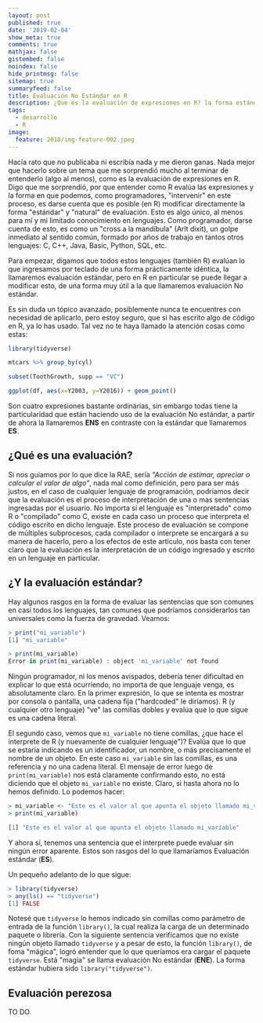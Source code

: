 ```yaml
---
layout: post
published: true
date: '2019-02-04'
show_meta: true
comments: true
mathjax: false
gistembed: false
noindex: false
hide_printmsg: false
sitemap: true
summaryfeed: false
title: Evaluación No Estándar en R
description: ¿Que es la evaluación de expresiones en R? la forma estándar y particularmente la No estándar.
tags:
  - desarrollo
  - R
image:
  feature: 2018/img-feature-002.jpeg
---
```


Hacía rato que no publicaba ni escribía nada y me dieron ganas. Nada mejor que
hacerlo sobre un tema que me sorprendió mucho al terminar de entenderlo (algo
al menos), como es la evaluación de expresiones en R. Digo que me sorprendió,
por que entender como R evalúa las expresiones y la forma en que podemos, como
programadores, "intervenir" en este proceso, es darse cuenta que es posible (en
R) modificar directamente la forma "estándar" y "natural" de evaluación. Esto
es algo único, al menos para mí y mi limitado conocimiento en lenguajes. Como
programador, darse cuenta de esto, es como un "cross a la mandíbula" (Arlt
dixit), un golpe inmediato al sentido común, formado por años de trabajo en
tantos otros lenguajes: C, C++, Java, Basic, Python, SQL, etc. 

Para empezar, digamos que todos estos lenguajes (también R) evalúan lo que
ingresamos por teclado de una forma prácticamente idéntica, la llamaremos
evaluación estándar, pero en R en particular se puede llegar a modificar esto,
de una forma muy útil a la que llamaremos evaluación No estándar.

Es sin duda un tópico avanzado, posiblemente nunca te encuentres con necesidad
de aplicarlo, pero estoy seguro, que si has escrito algo de código en R, ya lo
has usado. Tal vez no te haya llamado la atención cosas como estas:


```r
library(tidyverse)

mtcars %>% group_by(cyl)

subset(ToothGrowth, supp == "VC")

ggplot(df, aes(x=Y2003, y=Y2016)) + geom_point()

```

Son cuatro expresiones bastante ordinarias, sin embargo todas tiene la
particularidad que están haciendo uso de la evaluación No estándar, a partir de
ahora la llamaremos **ENS** en contraste con la estándar que llamaremos **ES**.

## ¿Qué es una evaluación?

Si nos guiamos por lo que dice la RAE, sería _"Acción de estimar, apreciar o
calcular el valor de algo"_, nada mal como definición, pero para ser más
justos, en el caso de cualquier lenguaje de programación, podríamos decir que
la evaluación es el proceso de interpretación de una o mas sentencias
ingresadas por el usuario. No importa si el lenguaje es "interpretado" como R o
"compilado" como C, existe en cada caso un proceso que interpreta el código
escrito en dicho lenguaje. Este proceso de evaluación se compone de múltiples
subprocesos, cada compilador o interprete se encargará a su manera de hacerlo,
pero a los efectos de este artículo, nos basta con tener claro que la
evaluación es la interpretación de un código ingresado y escrito en un
lenguaje en particular.

## ¿Y la evaluación estándar?

Hay algunos rasgos en la forma de evaluar las sentencias que son comunes en
casi todos los lenguajes, tan comunes que podríamos considerarlos tan
universales como la fuerza de gravedad. Veamos:

```r
> print("mi_variable")
[1] "mi_variable"

> print(mi_variable)
Error in print(mi_variable) : object 'mi_variable' not found

```

Ningún programador, ni los menos avispados, debería tener dificultad en
explicar lo que está ocurriendo, no importa de que lenguaje venga, es
absolutamente claro.  En la primer expresión, lo que se intenta es mostrar por
consola o pantalla, una cadena fija ("hardcoded" le diríamos). R (y cualquier
otro lenguaje) "ve" las comillas dobles y evalúa que lo que sigue es una cadena
literal. 

El segundo caso, vemos que `mi_variable` no tiene comillas, ¿que hace el
interprete de R (y nuevamente de cualquier lenguaje")?  Evalúa que lo que se
estaría indicando es un identificador, un nombre, o más precisamente el nombre
de un objeto. En este caso `mi_variable` sin las comillas, es una referencia y
no una cadena literal. El mensaje de error luego de `print(mi_variable)` nos
está claramente confirmando esto, no está diciendo que el objeto `mi_variable`
no existe. Claro, si hasta ahora no lo hemos definido. Lo podemos hacer:

```r
> mi_variable <- "Este es el valor al que apunta el objeto llamado mi_variable"
> print(mi_variable)

[1] "Este es el valor al que apunta el objeto llamado mi_variable" 

``` 

Y ahora sí, tenemos una sentencia que el interprete puede evaluar sin ningún
error aparente. Estos son rasgos del lo que llamaríamos Evaluación estándar
(**ES**). 

Un pequeño adelanto de lo que sigue: 

```r
> library(tidyverse)
> any(ls() == "tidyverse")
[1] FALSE
``` 

Notesé que `tidyverse` lo hemos indicado sin comillas como parámetro de entrada
de la función `library()`, la cual  realiza la carga de un determinado
paquete o librería. Con la siguiente sentencia verificamos que no existe ningún
objeto llamado `tidyverse` y a pesar de esto, la función `library()`, de foma
"mágica", logró entender que lo que queríamos era cargar el paquete
`tidyverse`. Está "magia" se llama evaluación No estándar (**ENE**). La forma
estándar hubiera sido `library("tidyverse")`.


## Evaluación perezosa

TO DO




